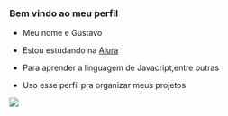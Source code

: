 ### Bem vindo ao meu perfil

- Meu nome e Gustavo

- Estou estudando na [Alura](https://www.alura.com.br)
- Para aprender a linguagem de Javacript,entre outras
- Uso esse perfil pra organizar meus projetos

![](https://tenor.com/pt-BR/view/chiquichico-gif-26004262)

